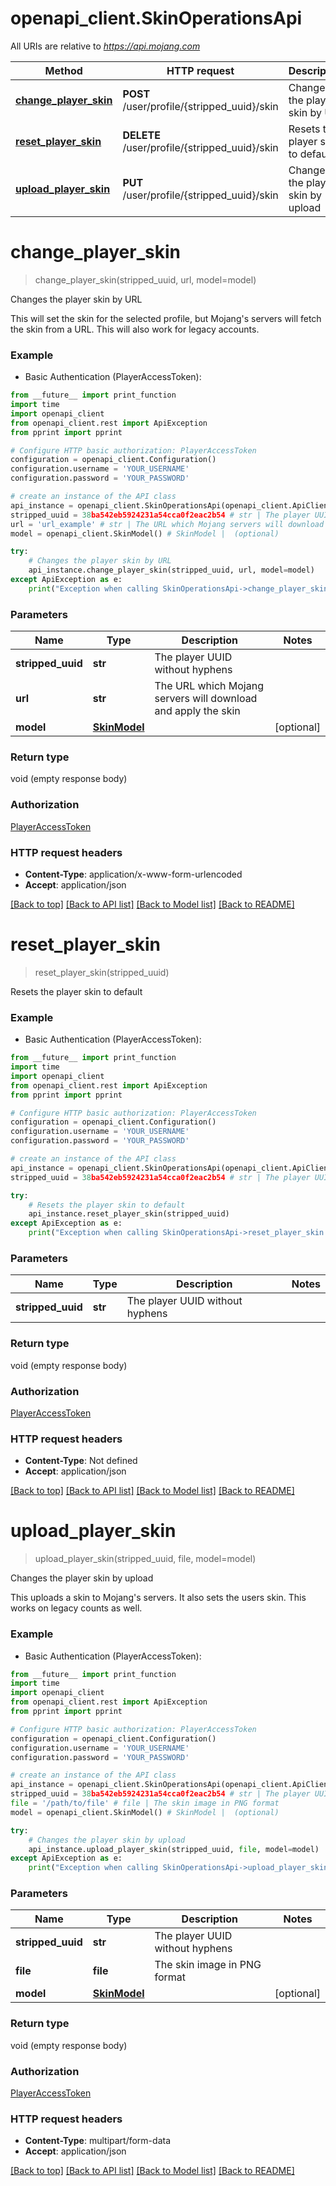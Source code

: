 # openapi_client.SkinOperationsApi

All URIs are relative to *https://api.mojang.com*

Method | HTTP request | Description
------------- | ------------- | -------------
[**change_player_skin**](SkinOperationsApi.md#change_player_skin) | **POST** /user/profile/{stripped_uuid}/skin | Changes the player skin by URL
[**reset_player_skin**](SkinOperationsApi.md#reset_player_skin) | **DELETE** /user/profile/{stripped_uuid}/skin | Resets the player skin to default
[**upload_player_skin**](SkinOperationsApi.md#upload_player_skin) | **PUT** /user/profile/{stripped_uuid}/skin | Changes the player skin by upload


# **change_player_skin**
> change_player_skin(stripped_uuid, url, model=model)

Changes the player skin by URL

This will set the skin for the selected profile, but Mojang's servers will fetch the skin from a URL. This will also work for legacy accounts.

### Example

* Basic Authentication (PlayerAccessToken): 
```python
from __future__ import print_function
import time
import openapi_client
from openapi_client.rest import ApiException
from pprint import pprint

# Configure HTTP basic authorization: PlayerAccessToken
configuration = openapi_client.Configuration()
configuration.username = 'YOUR_USERNAME'
configuration.password = 'YOUR_PASSWORD'

# create an instance of the API class
api_instance = openapi_client.SkinOperationsApi(openapi_client.ApiClient(configuration))
stripped_uuid = 38ba542eb5924231a54cca0f2eac2b54 # str | The player UUID without hyphens
url = 'url_example' # str | The URL which Mojang servers will download and apply the skin
model = openapi_client.SkinModel() # SkinModel |  (optional)

try:
    # Changes the player skin by URL
    api_instance.change_player_skin(stripped_uuid, url, model=model)
except ApiException as e:
    print("Exception when calling SkinOperationsApi->change_player_skin: %s\n" % e)
```

### Parameters

Name | Type | Description  | Notes
------------- | ------------- | ------------- | -------------
 **stripped_uuid** | **str**| The player UUID without hyphens | 
 **url** | **str**| The URL which Mojang servers will download and apply the skin | 
 **model** | [**SkinModel**](SkinModel.md)|  | [optional] 

### Return type

void (empty response body)

### Authorization

[PlayerAccessToken](../README.md#PlayerAccessToken)

### HTTP request headers

 - **Content-Type**: application/x-www-form-urlencoded
 - **Accept**: application/json

[[Back to top]](#) [[Back to API list]](../README.md#documentation-for-api-endpoints) [[Back to Model list]](../README.md#documentation-for-models) [[Back to README]](../README.md)

# **reset_player_skin**
> reset_player_skin(stripped_uuid)

Resets the player skin to default

### Example

* Basic Authentication (PlayerAccessToken): 
```python
from __future__ import print_function
import time
import openapi_client
from openapi_client.rest import ApiException
from pprint import pprint

# Configure HTTP basic authorization: PlayerAccessToken
configuration = openapi_client.Configuration()
configuration.username = 'YOUR_USERNAME'
configuration.password = 'YOUR_PASSWORD'

# create an instance of the API class
api_instance = openapi_client.SkinOperationsApi(openapi_client.ApiClient(configuration))
stripped_uuid = 38ba542eb5924231a54cca0f2eac2b54 # str | The player UUID without hyphens

try:
    # Resets the player skin to default
    api_instance.reset_player_skin(stripped_uuid)
except ApiException as e:
    print("Exception when calling SkinOperationsApi->reset_player_skin: %s\n" % e)
```

### Parameters

Name | Type | Description  | Notes
------------- | ------------- | ------------- | -------------
 **stripped_uuid** | **str**| The player UUID without hyphens | 

### Return type

void (empty response body)

### Authorization

[PlayerAccessToken](../README.md#PlayerAccessToken)

### HTTP request headers

 - **Content-Type**: Not defined
 - **Accept**: application/json

[[Back to top]](#) [[Back to API list]](../README.md#documentation-for-api-endpoints) [[Back to Model list]](../README.md#documentation-for-models) [[Back to README]](../README.md)

# **upload_player_skin**
> upload_player_skin(stripped_uuid, file, model=model)

Changes the player skin by upload

This uploads a skin to Mojang's servers. It also sets the users skin. This works on legacy counts as well.

### Example

* Basic Authentication (PlayerAccessToken): 
```python
from __future__ import print_function
import time
import openapi_client
from openapi_client.rest import ApiException
from pprint import pprint

# Configure HTTP basic authorization: PlayerAccessToken
configuration = openapi_client.Configuration()
configuration.username = 'YOUR_USERNAME'
configuration.password = 'YOUR_PASSWORD'

# create an instance of the API class
api_instance = openapi_client.SkinOperationsApi(openapi_client.ApiClient(configuration))
stripped_uuid = 38ba542eb5924231a54cca0f2eac2b54 # str | The player UUID without hyphens
file = '/path/to/file' # file | The skin image in PNG format
model = openapi_client.SkinModel() # SkinModel |  (optional)

try:
    # Changes the player skin by upload
    api_instance.upload_player_skin(stripped_uuid, file, model=model)
except ApiException as e:
    print("Exception when calling SkinOperationsApi->upload_player_skin: %s\n" % e)
```

### Parameters

Name | Type | Description  | Notes
------------- | ------------- | ------------- | -------------
 **stripped_uuid** | **str**| The player UUID without hyphens | 
 **file** | **file**| The skin image in PNG format | 
 **model** | [**SkinModel**](SkinModel.md)|  | [optional] 

### Return type

void (empty response body)

### Authorization

[PlayerAccessToken](../README.md#PlayerAccessToken)

### HTTP request headers

 - **Content-Type**: multipart/form-data
 - **Accept**: application/json

[[Back to top]](#) [[Back to API list]](../README.md#documentation-for-api-endpoints) [[Back to Model list]](../README.md#documentation-for-models) [[Back to README]](../README.md)


